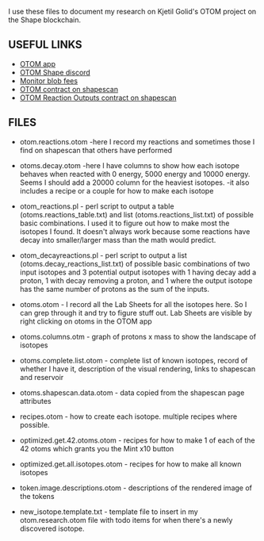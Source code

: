 I use these files to document my research on Kjetil Golid's OTOM project on the Shape blockchain.

## USEFUL LINKS
- [OTOM app](https://www.otom.xyz/)
- [OTOM Shape discord](https://discord.com/channels/1259842667513118730/1308152652705693798)
- [Monitor blob fees](https://ct.app/gasPrice/eth)
- [OTOM contract on shapescan](https://shapescan.xyz/token/0x2f9810789aebBB6cdC6c0332948fF3B6D11121E3?tab=read_write_proxy)
- [OTOM Reaction Outputs contract on shapescan](https://shapescan.xyz/token/0x7d5A370F277e1847E4f768a88758237c6E3456eD?tab=read_write_proxy)

## FILES

 - otom.reactions.otom -here I record my reactions and sometimes those I find on shapescan that others have performed

 - otoms.decay.otom -here I have columns to show how each isotope behaves when reacted with 0 energy, 5000 energy and 10000 energy. Seems I should add a 20000 column for the heaviest isotopes.
                  -it also includes a recipe or a couple for how to make each isotope

 - otom_reactions.pl - perl script to output a table (otoms.reactions_table.txt) and list (otoms.reactions_list.txt) of possible basic combinations. I used it to figure out how to make most the isotopes I found. It doesn't always work because some reactions have decay into smaller/larger mass than the math would predict.

 - otom_decayreactions.pl - perl script to output a list (otoms.decay_reactions_list.txt) of possible basic combinations of two input isotopes and 3 potential output isotopes with 1 having decay add a proton, 1 with decay removing a proton, and 1 where the output isotope has the same number of protons as the sum of the inputs.

 - otoms.otom - I record all the Lab Sheets for all the isotopes here. So I can grep through it and try to figure stuff out. Lab Sheets are visible by right clicking on otoms in the OTOM app

 - otoms.columns.otm - graph of protons x mass to show the landscape of isotopes

 - otoms.complete.list.otom - complete list of known isotopes, record of whether I have it, description of the visual rendering, links to shapescan and reservoir

 - otoms.shapescan.data.otom - data copied from the shapescan page attributes

 - recipes.otom - how to create each isotope. multiple recipes where possible.

 - optimized.get.42.otoms.otom - recipes for how to make 1 of each of the 42 otoms which grants you the Mint x10 button

 - optimized.get.all.isotopes.otom - recipes for how to make all known isotopes

 - token.image.descriptions.otom - descriptions of the rendered image of the tokens

 - new_isotope.template.txt - template file to insert in my otom.research.otom file with todo items for when there's a newly discovered isotope.
